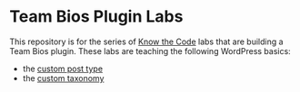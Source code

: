 # Team Bios Plugin Labs

This repository is for the series of [Know the Code](https://KnowTheCode.io) labs that are building a Team Bios plugin.  These labs are teaching the following WordPress basics:
 
- the [custom post type](https://knowthecode.io/labs/custom-post-type-basics)
- the [custom taxonomy](https://knowthecode.io/labs/wordpress-custom-taxonomy-basics)  
